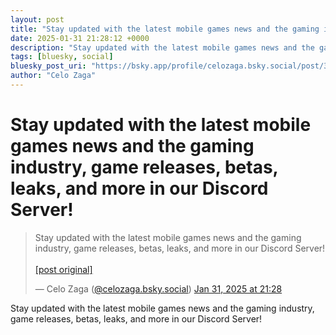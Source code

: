 ```yaml
---
layout: post
title: "Stay updated with the latest mobile games news and the gaming industry, game releases, betas, leaks, and more in our Discord Server!"
date: 2025-01-31 21:28:12 +0000
description: "Stay updated with the latest mobile games news and the gaming industry, game releases, betas, leaks, and more in our Discord Server!"
tags: [bluesky, social]
bluesky_post_uri: "https://bsky.app/profile/celozaga.bsky.social/post/3lh2wsyinas27"
author: "Celo Zaga"
---
```


<h1 class="bluesky-post-title">Stay updated with the latest mobile games news and the gaming industry, game releases, betas, leaks, and more in our Discord Server!</h1>


<blockquote class="bluesky-embed" data-bluesky-uri="at://did:plc:lmh6rennptq77inaztnovw4b/app.bsky.feed.post/3lh2wsyinas27" data-bluesky-embed-color-mode="system">
<p lang="">Stay updated with the latest mobile games news and the gaming industry, game releases, betas, leaks, and more in our Discord Server!<br><br><a href="https://bsky.app/profile/celozaga.bsky.social/post/3lh2wsyinas27">[post original]</a></p>
&mdash; Celo Zaga (<a href="https://bsky.app/profile/did:plc:lmh6rennptq77inaztnovw4b">@celozaga.bsky.social</a>) <a href="https://bsky.app/profile/celozaga.bsky.social/post/3lh2wsyinas27">Jan 31, 2025 at 21:28</a>
</blockquote>
<script async src="https://embed.bsky.app/static/embed.js" charset="utf-8"></script>


<p class="bluesky-post-description">Stay updated with the latest mobile games news and the gaming industry, game releases, betas, leaks, and more in our Discord Server!</p>
